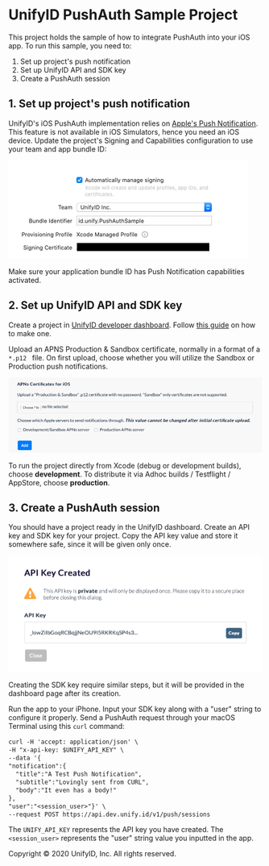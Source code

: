 # UnifyID PushAuth Sample Project

This project holds the sample of how to integrate PushAuth into your iOS app. To run this sample, you need to:

1. Set up project's push notification
2. Set up UnifyID API and SDK key
3. Create a PushAuth session

## 1. Set up project's push notification

UnifyID's iOS PushAuth implementation relies on [Apple's Push Notification](https://developer.apple.com/notifications/). This feature is not available in iOS Simulators, hence you need an iOS device. Update the project's Signing and Capabilities configuration to use your team and app bundle ID:

![The Signing and Capabilities part of the PushAuthSample project.](readme_images/signing-and-capabilities.png)

Make sure your application bundle ID has Push Notification capabilities activated.

## 2. Set up UnifyID API and SDK key

Create a project in [UnifyID developer dashboard](https://dashboard.unify.id/account/sign-in). Follow [this guide](https://developer.unify.id/docs/get-started/) on how to make one.

Upload an APNS Production & Sandbox certificate, normally in a format of a `*.p12 ` file. On first upload, choose whether you will utilize the Sandbox or Production push notifications.

![The upload certificate part in the UnifyID dashboard](readme_images/unifyid-dashboard-apns-choice.png)

To run the project directly from Xcode (debug or development builds), choose **development**. To distribute it via Adhoc builds / Testflight / AppStore, choose **production**.


## 3. Create a PushAuth session

You should have a project ready in the UnifyID dashboard. Create an API key and SDK key for your project. Copy the API key value and store it somewhere safe, since it will be given only once.

![The dialog where the system provides your API key value. Press the "copy" button and store it somewhere safe.](readme_images/dashboard-api-key-dialog.png)

Creating the SDK key require similar steps, but it will be provided in the dashboard page after its creation.

Run the app to your iPhone. Input your SDK key along with a "user" string to configure it properly. Send a PushAuth request through your macOS Terminal using this `curl` command:

```
curl -H 'accept: application/json' \
-H "x-api-key: $UNIFY_API_KEY" \
--data '{
"notification":{
  "title":"A Test Push Notification",
  "subtitle":"Lovingly sent from CURL",
  "body":"It even has a body!"
},
"user":"<session_user>"}' \
--request POST https://api.dev.unify.id/v1/push/sessions
```

The `UNIFY_API_KEY` represents the API key you have created. The `<session_user>` represents the "user" string value you inputted in the app.

Copyright © 2020 UnifyID, Inc. All rights reserved.